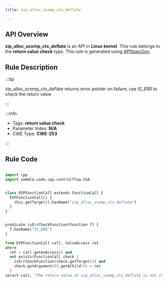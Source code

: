 ```yaml
---
title: zip_alloc_scomp_ctx_deflate

---
```



## API Overview
**zip_alloc_scomp_ctx_deflate** is an API in **Linux kernel**. This rule belongs to the **return value check** type. This rule is generated using [APISpecGen](../../tools/APISpecGen).
## Rule Description

:::tip

zip_alloc_scomp_ctx_deflate returns error pointer on failure, use IS_ERR to check the return value

:::

:::info

- Tags: **return value check**
- Parameter Index: **N/A**
- CWE Type: **CWE-253**

:::

## Rule Code
```python

import cpp
import semmle.code.cpp.controlflow.SSA


class EVPFunctionCall extends FunctionCall {
  EVPFunctionCall() {
    this.getTarget().hasName("zip_alloc_scomp_ctx_deflate")
  }
}


predicate isErrCheckFunction(Function f) {
  f.hasName("IS_ERR") 
}

from EVPFunctionCall call, ValueAccess ret
where
  ret = call.getAnAccess() and
  not exists(FunctionCall check |
    isErrCheckFunction(check.getTarget()) and
    check.getArgument(0).getAChild*() = ret
  )
select call, "The return value of zip_alloc_scomp_ctx_deflate is not checked with IS_ERR."
    
```